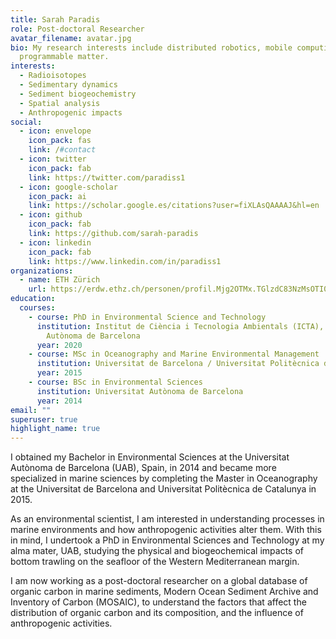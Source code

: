 ```yaml
---
title: Sarah Paradis
role: Post-doctoral Researcher
avatar_filename: avatar.jpg
bio: My research interests include distributed robotics, mobile computing and
  programmable matter.
interests:
  - Radioisotopes
  - Sedimentary dynamics
  - Sediment biogeochemistry
  - Spatial analysis
  - Anthropogenic impacts
social:
  - icon: envelope
    icon_pack: fas
    link: /#contact
  - icon: twitter
    icon_pack: fab
    link: https://twitter.com/paradiss1
  - icon: google-scholar
    icon_pack: ai
    link: https://scholar.google.es/citations?user=fiXLAsQAAAAJ&hl=en
  - icon: github
    icon_pack: fab
    link: https://github.com/sarah-paradis
  - icon: linkedin
    icon_pack: fab
    link: https://www.linkedin.com/in/paradiss1
organizations:
  - name: ETH Zürich
    url: https://erdw.ethz.ch/personen/profil.Mjg2OTMx.TGlzdC83NzMsOTI0MjA1OTI2.html
education:
  courses:
    - course: PhD in Environmental Science and Technology
      institution: Institut de Ciència i Tecnologia Ambientals (ICTA), Universitat
        Autònoma de Barcelona
      year: 2020
    - course: MSc in Oceanography and Marine Environmental Management
      institution: Universitat de Barcelona / Universitat Politècnica de Catalunya
      year: 2015
    - course: BSc in Environmental Sciences
      institution: Universitat Autònoma de Barcelona
      year: 2014
email: ""
superuser: true
highlight_name: true
---
```


I obtained my Bachelor in Environmental Sciences at the Universitat Autònoma de Barcelona (UAB), Spain, in 2014 and became more specialized in marine sciences by completing the Master in Oceanography at the Universitat de Barcelona and Universitat Politècnica de Catalunya in 2015.

As an environmental scientist, I am interested in understanding processes in marine environments and how anthropogenic activities alter them. With this in mind, I undertook a PhD in Environmental Sciences and Technology at my alma mater, UAB, studying the physical and biogeochemical impacts of bottom trawling on the seafloor of the Western Mediterranean margin.

I am now working as a post-doctoral researcher on a global database of organic carbon in marine sediments, Modern Ocean Sediment Archive and Inventory of Carbon (MOSAIC), to understand the factors that affect the distribution of organic carbon and its composition, and the influence of anthropogenic activities.
